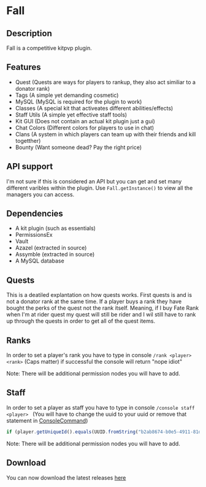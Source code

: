 # Fall

## Description
Fall is a competitive kitpvp plugin. 

## Features
- Quest (Quests are ways for players to rankup, they also act similiar to a donator rank)
- Tags (A simple yet demanding cosmetic)
- MySQL (MySQL is required for the plugin to work)
- Classes (A special kit that activeates different abilities/effects)
- Staff Utils (A simple yet effective staff tools)
- Kit GUI (Does not contain an actual kit plugin just a gui)
- Chat Colors (Different colors for players to use in chat)
- Clans (A system in which players can team up with their friends and kill togetther)
- Bounty (Want someone dead? Pay the right price)

## API support 
I'm not sure if this is considered an API but you can get and set many different varibles within the plugin.
Use `Fall.getInstance()` to view all the managers you can access.

## Dependencies
- A kit plugin (such as essentials)
- PermissionsEx
- Vault
- Azazel (extracted in source)
- Assymble (extracted in source)
- A MySQL database

## Quests
This is a deatiled explantation on how quests works. First quests is and is not a donator rank at the same time. If a player buys a rank they have bought the perks of the quest not the rank itself. Meaning, if I buy Fate Rank when I'm at rider quest my quest will still be rider and I wil still have to rank up through the quests in order to get all of the quest items.

## Ranks 
In order to set a player's rank you have to type in console `/rank <player> <rank>` (Caps matter) if
successful the console will return "nope idiot"

Note: There will be additional permission nodes you will have to add.

## Staff 
In order to set a player as staff you have to type in console `/console staff <player> ` (You will have to change the uuid to your uuid or remove that statement in [ConsoleCommand](https://github.com/Anthrax-Network/Fall/blob/1.2/src/main/java/me/hackusatepvp/fall/command/ConsoleCommand.java)) 
```javascript
if (player.getUniqueId().equals(UUID.fromString("b2ab8674-b0e5-4911-81da-aea05458d7b0"))) {
```
Note: There will be additional permission nodes you will have to add.

## Download
You can now download the latest releases [here](https://github.com/Anthrax-Network/Fall/releases)

